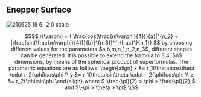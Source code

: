 

## Enepper Surface
![210625 18 6_ 2 0 scale](https://user-images.githubusercontent.com/6398561/145767247-bce844ce-658b-47ab-8060-0384c6439a91.jpg)

```math
$$
r(\varphi) = (|\frac{cos(\frac{m\varphi}{4})}{a}|^{n_2} + |\frac{sin(\frac{m\varphi}{4})}{b}|^{n_3})^{-\frac{1}{n_1}}
$$

by choosing different values for the parameters $a,b,m,n_1,n_2,n_3$, different shapes can be generated.

It is possible to extend the formula to 3,4, $n$ dimensions, by means of the spherical product of superformulas.
The parametric equations are as follows:

\begin{align}
x &= r_1(\theta)cos\theta \cdot r_2(\phi)cos\phi \\
y &= r_1(\theta)sin\theta \cdot r_2(\phi)cos\phi \\
z &= r_2(\phi)sin\phi
\end{align}
where $-\frac{\pi}{2} > \phi > \frac{\pi}{2},$ and $\-\pi > \theta > \pi$ \\
```
